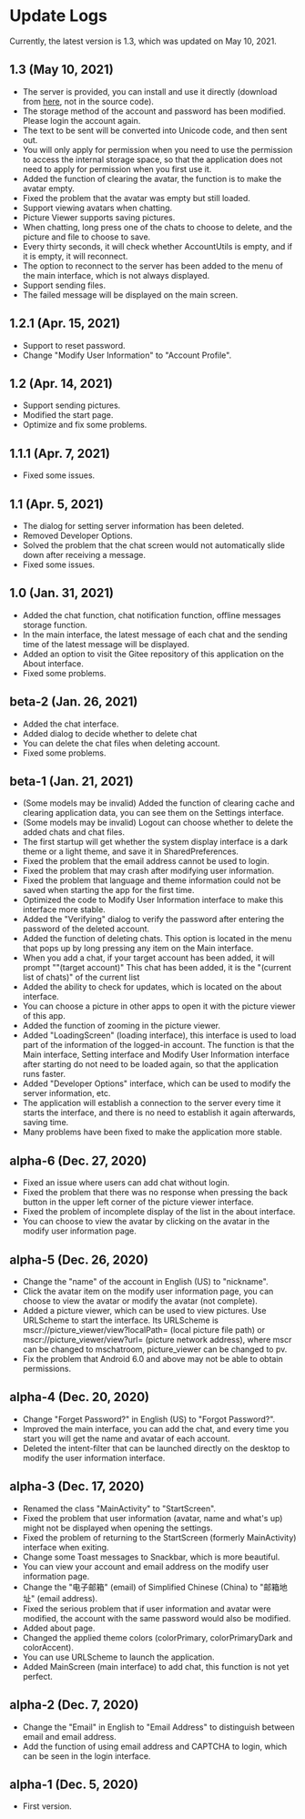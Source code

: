 # Update Logs
Currently, the latest version is 1.3, which was updated on May 10, 2021.

## 1.3 (May 10, 2021)
- The server is provided, you can install and use it directly (download from [here](https://github.com/MrShieh-X/mschatroom/releases), not in the source code).
- The storage method of the account and password has been modified. Please login the account again.
- The text to be sent will be converted into Unicode code, and then sent out.
- You will only apply for permission when you need to use the permission to access the internal storage space, so that the application does not need to apply for permission when you first use it.
- Added the function of clearing the avatar, the function is to make the avatar empty.
- Fixed the problem that the avatar was empty but still loaded.
- Support viewing avatars when chatting.
- Picture Viewer supports saving pictures.
- When chatting, long press one of the chats to choose to delete, and the picture and file to choose to save.
- Every thirty seconds, it will check whether AccountUtils is empty, and if it is empty, it will reconnect.
- The option to reconnect to the server has been added to the menu of the main interface, which is not always displayed.
- Support sending files.
- The failed message will be displayed on the main screen.

## 1.2.1 (Apr. 15, 2021)
- Support to reset password.
- Change "Modify User Information" to "Account Profile".

## 1.2 (Apr. 14, 2021)
- Support sending pictures.
- Modified the start page.
- Optimize and fix some problems.

## 1.1.1 (Apr. 7, 2021)
- Fixed some issues.

## 1.1 (Apr. 5, 2021)
- The dialog for setting server information has been deleted.
- Removed Developer Options.
- Solved the problem that the chat screen would not automatically slide down after receiving a message.
- Fixed some issues.

## 1.0 (Jan. 31, 2021)
- Added the chat function, chat notification function, offline messages storage function.
- In the main interface, the latest message of each chat and the sending time of the latest message will be displayed.
- Added an option to visit the Gitee repository of this application on the About interface.
- Fixed some problems.

## beta-2 (Jan. 26, 2021)
- Added the chat interface.
- Added dialog to decide whether to delete chat
- You can delete the chat files when deleting account.
- Fixed some problems.

## beta-1 (Jan. 21, 2021)
- (Some models may be invalid) Added the function of clearing cache and clearing application data, you can see them on the Settings interface.
- (Some models may be invalid) Logout can choose whether to delete the added chats and chat files.
- The first startup will get whether the system display interface is a dark theme or a light theme, and save it in SharedPreferences.
- Fixed the problem that the email address cannot be used to login.
- Fixed the problem that may crash after modifying user information.
- Fixed the problem that language and theme information could not be saved when starting the app for the first time.
- Optimized the code to Modify User Information interface to make this interface more stable.
- Added the "Verifying" dialog to verify the password after entering the password of the deleted account.
- Added the function of deleting chats. This option is located in the menu that pops up by long pressing any item on the Main interface.
- When you add a chat, if your target account has been added, it will prompt ""(target account)" This chat has been added, it is the "(current list of chats)" of the current list
- Added the ability to check for updates, which is located on the about interface.
- You can choose a picture in other apps to open it with the picture viewer of this app.
- Added the function of zooming in the picture viewer.
- Added "LoadingScreen" (loading interface), this interface is used to load part of the information of the logged-in account. The function is that the Main interface, Setting interface and Modify User Information interface after starting do not need to be loaded again, so that the application runs faster.
- Added "Developer Options" interface, which can be used to modify the server information, etc.
- The application will establish a connection to the server every time it starts the interface, and there is no need to establish it again afterwards, saving time.
- Many problems have been fixed to make the application more stable.


## alpha-6 (Dec. 27, 2020)
- Fixed an issue where users can add chat without login.
- Fixed the problem that there was no response when pressing the back button in the upper left corner of the picture viewer interface.
- Fixed the problem of incomplete display of the list in the about interface.
- You can choose to view the avatar by clicking on the avatar in the modify user information page.

## alpha-5 (Dec. 26, 2020)
- Change the "name" of the account in English (US) to "nickname".
- Click the avatar item on the modify user information page, you can choose to view the avatar or modify the avatar (not complete).
- Added a picture viewer, which can be used to view pictures. Use URLScheme to start the interface. Its URLScheme is mscr://picture_viewer/view?localPath= (local picture file path) or mscr://picture_viewer/view?url= (picture network address), where mscr can be changed to mschatroom, picture_viewer can be changed to pv.
- Fix the problem that Android 6.0 and above may not be able to obtain permissions.

## alpha-4 (Dec. 20, 2020)
- Change "Forget Password?" in English (US) to "Forgot Password?".
- Improved the main interface, you can add the chat, and every time you start you will get the name and avatar of each account.
- Deleted the intent-filter that can be launched directly on the desktop to modify the user information interface.

## alpha-3 (Dec. 17, 2020)
- Renamed the class "MainActivity" to "StartScreen".
- Fixed the problem that user information (avatar, name and what's up) might not be displayed when opening the settings.
- Fixed the problem of returning to the StartScreen (formerly MainActivity) interface when exiting.
- Change some Toast messages to Snackbar, which is more beautiful.
- You can view your account and email address on the modify user information page.
- Change the "电子邮箱" (email) of Simplified Chinese (China) to "邮箱地址" (email address).
- Fixed the serious problem that if user information and avatar were modified, the account with the same password would also be modified.
- Added about page.
- Changed the applied theme colors (colorPrimary, colorPrimaryDark and colorAccent).
- You can use URLScheme to launch the application.
- Added MainScreen (main interface) to add chat, this function is not yet perfect.

## alpha-2 (Dec. 7, 2020)
- Change the "Email" in English to "Email Address" to distinguish between email and email address.
- Add the function of using email address and CAPTCHA to login, which can be seen in the login interface.

## alpha-1 (Dec. 5, 2020)
- First version.